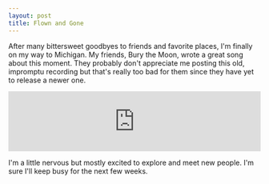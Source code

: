 ```yaml
---
layout: post
title: Flown and Gone
---
```


After many bittersweet goodbyes to friends and favorite places, I'm finally on my way to Michigan. My friends, Bury the Moon, wrote a great song about this moment. They probably don't appreciate me posting this old, impromptu recording but that's really too bad for them since they have yet to release a newer one.  

<iframe style="border: 0; width: 100%; height: 120px;" src="http://bandcamp.com/EmbeddedPlayer/track=4237824219/size=medium/bgcol=ffffff/linkcol=0687f5/transparent=true/" seamless><a href="http://burythemoon.bandcamp.com/track/flown-and-gone-the-bedroom-sessions">Flown And Gone (The Bedroom Sessions) by Bury The Moon</a></iframe>  

I'm a little nervous but mostly excited to explore and meet new people. I'm sure I'll keep busy for the next few weeks.